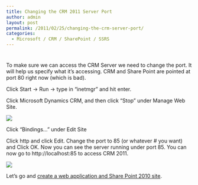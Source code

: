 ```yaml
---
title: Changing the CRM 2011 Server Port
author: admin
layout: post
permalink: /2011/02/25/changing-the-crm-server-port/
categories:
  - Microsoft / CRM / SharePoint / SSRS
---
```

# 

To make sure we can access the CRM Server we need to change the port. It will help us specify what it’s accessing. CRM and Share Point are pointed at port 80 right now (which is bad).

Click Start -> Run -> type in “inetmgr” and hit enter.

Click Microsoft Dynamics CRM, and then click “Stop” under Manage Web Site.

![][2]

 [2]: /images/old/CRM2011_Sharepoint2010_Port_Change_15.png

Click “Bindings…” under Edit Site

Click http and click Edit. Change the port to 85 (or whatever # you want) and Click OK. Now you can see the server running under port 85. You can now go to http://localhost:85 to access CRM 2011.

![][3]

 [3]: /images/old/CRM2011_Sharepoint2010_Port_Change_85_16.png

Let’s go and [create a web application and Share Point 2010 site][3].

 [3]: http://www.ryanonrails.com/2011/02/25/creating-a-web-application-and-share-point-2010-site/